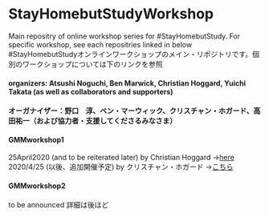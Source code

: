 # StayHomebutStudyWorkshop
Main repositry of online workshop series for #StayHomebutStudy. For specific workshop, see each repositries linked in below
#StayHomebutStudyオンラインワークショップのメイン・リポジトリです。個別のワークショップについては下のリンクを参照

#### organizers: Atsushi Noguchi, Ben Marwick, Christian Hoggard, Yuichi Takata (as well as collaborators and supporters)
#### オーガナイザー：野口　淳、ベン・マーウィック、クリスチャン・ホガード、高田祐一（および協力者・支援してくださるみなさま）

#### GMMworkshop1
25April2020 (and to be reiterated later) by Christian Hoggard ->[here](https://github.com/CSHoggard/-workshopjapan2020)
2020/4/25 (以後、追加開催予定) by クリスチャン・ホガード ->[こちら](https://github.com/CSHoggard/-workshopjapan2020)

#### GMMworkshop2
to be announced
詳細は後ほど
